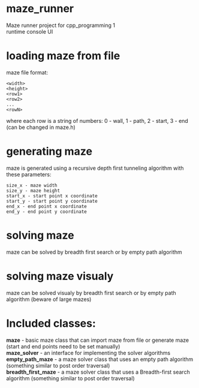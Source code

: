 # maze_runner
Maze runner project for cpp_programming 1  
runtime console UI  
# loading maze from file
maze file format:  
```
<width>
<height>
<row1>
<row2>
...
<rowN>
```
where each row is a string of numbers: 0 - wall, 1 - path, 2 - start, 3 - end (can be changed in maze.h)  
# generating maze
maze is generated using a recursive depth first tunneling algorithm with these parameters:   
```
size_x - maze width
size_y - maze height
start_x - start point x coordinate
start_y - start point y coordinate
end_x - end point x coordinate
end_y - end point y coordinate
``` 
# solving maze
maze can be solved by breadth first search or by empty path algorithm  
# solving maze visualy
maze can be solved visualy by breadth first search or by empty path algorithm (beware of large mazes)  
# Included classes:
__maze__ - basic maze class that can import maze from file or generate maze (start and end points need to be set manually)  
__maze_solver__ - an interface for implementing the solver algorithms  
__empty_path_maze__ - a maze solver class that uses an empty path algorithm (something similar to post order traversal)  
__breadth_first_maze__ - a maze solver class that uses a Breadth-first search algorithm (something similar to post order traversal)
